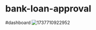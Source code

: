 # bank-loan-approval
#dashboard
![1737710922952](https://github.com/user-attachments/assets/0fe25465-aef6-444d-85b7-5e5c13b21cbe)
